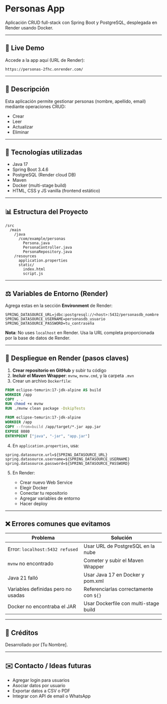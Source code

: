 # Personas App

Aplicación CRUD full-stack con Spring Boot y PostgreSQL, desplegada en Render usando Docker.

---

## 🚀 Live Demo

Accede a la app aquí (URL de Render):

```
https://personas-2fhc.onrender.com/
```

---

## 📄 Descripción

Esta aplicación permite gestionar personas (nombre, apellido, email) mediante operaciones CRUD:

* Crear
* Leer
* Actualizar
* Eliminar

---

## 🚧 Tecnologías utilizadas

* Java 17
* Spring Boot 3.4.6
* PostgreSQL (Render cloud DB)
* Maven
* Docker (multi-stage build)
* HTML, CSS y JS vanilla (frontend estático)

---

## 📊 Estructura del Proyecto

```
/src
  /main
    /java
      /com/example/personas
        Persona.java
        PersonaController.java
        PersonaRepository.java
    /resources
      application.properties
      static/
        index.html
        script.js
```

---

## ⚖️ Variables de Entorno (Render)

Agrega estas en la sección **Environment** de Render:

```
SPRING_DATASOURCE_URL=jdbc:postgresql://<host>:5432/personasdb_nombre
SPRING_DATASOURCE_USERNAME=personasdb_usuario
SPRING_DATASOURCE_PASSWORD=tu_contraseña
```

**Nota**: No uses `localhost` en Render. Usa la URL completa proporcionada por la base de datos de Render.

---

## 🔄 Despliegue en Render (pasos claves)

1. **Crear repositorio en GitHub** y subir tu código
2. **Incluir el Maven Wrapper**: `mvnw`, `mvnw.cmd`, y la carpeta `.mvn`
3. Crear un archivo `Dockerfile`:

```Dockerfile
FROM eclipse-temurin:17-jdk-alpine AS build
WORKDIR /app
COPY . .
RUN chmod +x mvnw
RUN ./mvnw clean package -DskipTests

FROM eclipse-temurin:17-jdk-alpine
WORKDIR /app
COPY --from=build /app/target/*.jar app.jar
EXPOSE 8080
ENTRYPOINT ["java", "-jar", "app.jar"]
```

4. En `application.properties`, usa:

```properties
spring.datasource.url=${SPRING_DATASOURCE_URL}
spring.datasource.username=${SPRING_DATASOURCE_USERNAME}
spring.datasource.password=${SPRING_DATASOURCE_PASSWORD}
```

5. En Render:

   * Crear nuevo Web Service
   * Elegir Docker
   * Conectar tu repositorio
   * Agregar variables de entorno
   * Hacer deploy

---

## ❌ Errores comunes que evitamos

| Problema                           | Solución                               |
| ---------------------------------- | -------------------------------------- |
| Error: `localhost:5432 refused`    | Usar URL de PostgreSQL en la nube      |
| `mvnw` no encontrado               | Cometer y subir el Maven Wrapper       |
| Java 21 falló                      | Usar Java 17 en Docker y pom.xml       |
| Variables definidas pero no usadas | Referenciarlas correctamente con `${}` |
| Docker no encontraba el JAR        | Usar Dockerfile con multi-stage build  |

---

## 🤝 Créditos

Desarrollado por \[Tu Nombre].

---

## ✉️ Contacto / Ideas futuras

* Agregar login para usuarios
* Asociar datos por usuario
* Exportar datos a CSV o PDF
* Integrar con API de email o WhatsApp
